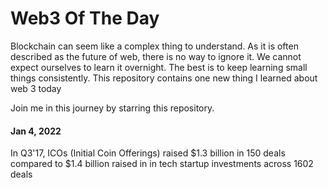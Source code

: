 # Web3 Of The Day

Blockchain can seem like a complex thing to understand. As it is often described as the future of web, there is no way to ignore it. We cannot expect ourselves to learn it overnight. The best is to keep learning small things consistently. This repository contains one new thing I learned about web 3 today

Join me in this journey by starring this repository.

#### Jan 4, 2022

In Q3'17, ICOs (Initial Coin Offerings) raised $1.3 billion in 150 deals compared to $1.4 billion raised in in tech startup investments across 1602 deals

